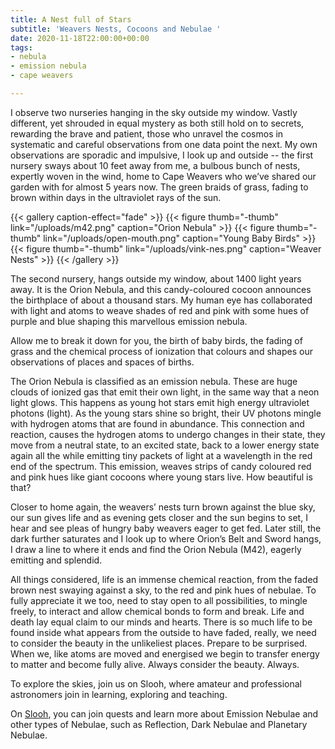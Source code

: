 ```yaml
---
title: A Nest full of Stars
subtitle: 'Weavers Nests, Cocoons and Nebulae '
date: 2020-11-18T22:00:00+00:00
tags:
- nebula
- emission nebula
- cape weavers

---
```

I observe two nurseries hanging in the sky outside my window. Vastly different, yet shrouded in equal mystery as both still hold on to secrets, rewarding the brave and patient, those who unravel the cosmos in systematic and careful observations from one data point the next. My own observations are sporadic and impulsive, I look up and outside -- the first nursery sways about 10 feet away from me, a bulbous bunch of nests, expertly woven in the wind, home to Cape Weavers who we’ve shared our garden with for almost 5 years now. The green braids of grass, fading to brown within days in the ultraviolet rays of the sun.

{{< gallery caption-effect="fade" >}} {{< figure thumb="-thumb" link="/uploads/m42.png" caption="Orion Nebula" >}} {{< figure thumb="-thumb" link="/uploads/open-mouth.png" caption="Young Baby Birds" >}} {{< figure thumb="-thumb" link="/uploads/vink-nes.png" caption="Weaver Nests" >}} {{< /gallery >}}

The second nursery, hangs outside my window, about 1400 light years away. It is the Orion Nebula, and this candy-coloured cocoon announces the birthplace of about a thousand stars. My human eye has collaborated with light and atoms to weave shades of red and pink with some hues of purple and blue shaping this marvellous emission nebula.

Allow me to break it down for you, the birth of baby birds, the fading of grass and the chemical process of ionization that colours and shapes our observations of places and spaces of births.

The Orion Nebula is classified as an emission nebula. These are huge clouds of ionized gas that emit their own light, in the same way that a neon light glows. This happens as young hot stars emit high energy ultraviolet photons (light). As the young stars shine so bright, their UV photons mingle with hydrogen atoms that are found in abundance. This connection and reaction, causes the hydrogen atoms to undergo changes in their state, they move from a neutral state, to an excited state, back to a lower energy state again all the while emitting tiny packets of light at a wavelength in the red end of the spectrum. This emission, weaves strips of candy coloured red and pink hues like giant cocoons where young stars live. How beautiful is that?

Closer to home again, the weavers’ nests turn brown against the blue sky, our sun gives life and as evening gets closer and the sun begins to set, I hear and see pleas of hungry baby weavers eager to get fed. Later still, the dark further saturates and I look up to where Orion’s Belt and Sword hangs, I draw a line to where it ends and find the Orion Nebula (M42), eagerly emitting and splendid.

All things considered, life is an immense chemical reaction, from the faded brown nest swaying against a sky, to the red and pink hues of nebulae. To fully appreciate it we too, need to stay open to all possibilities, to mingle freely, to interact and allow chemical bonds to form and break. Life and death lay equal claim to our minds and hearts. There is so much life to be found inside what appears from the outside to have faded, really, we need to consider the beauty in the unlikeliest places. Prepare to be surprised. When we, like atoms are moved and energised we begin to transfer energy to matter and become fully alive. Always consider the beauty. Always.

To explore the skies, join us on Slooh, where amateur and professional astronomers join in learning, exploring and teaching.

On [Slooh](http://www.slooh.com "Slooh"), you can join quests and learn more about Emission Nebulae and other types of Nebulae, such as Reflection, Dark Nebulae and Planetary Nebulae.